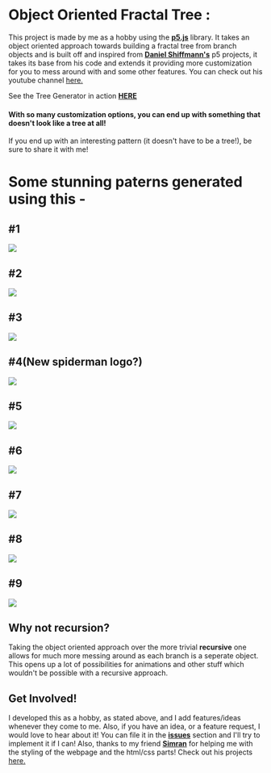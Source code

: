 # Object Oriented Fractal Tree :

This project is made by me as a hobby using the [**p5.js**](p5js.org) library. It takes an object oriented approach towards building a fractal tree from branch objects and is built off and inspired from [**Daniel Shiffmann's**](https://github.com/shiffman) p5 projects, it takes its base from his code and extends it providing more customization for you to mess around with and some other features. You can check out his youtube channel [here.](https://www.youtube.com/user/shiffman)

See the Tree Generator in action [**HERE**](https://masteryushi.github.io/Fractal-Tree-Object-Oriented-/)

#### With so many customization options, you can end up with something that doesn't look like a tree at all!
If you end up with an interesting pattern (it doesn't have to be a tree!), be sure to share it with me!

# Some stunning paterns generated using this -
## #1
![](https://image.ibb.co/b85Cdv/tree_9.png)
## #2
![](https://image.ibb.co/jtHErF/tree_4.png)
## #3
![](https://image.ibb.co/n1YXdv/tree_6.png)
## #4(New spiderman logo?)
![](https://image.ibb.co/c3Sifk/17910759_1348612685223478_2082178000_n.png)
## #5
![](https://image.ibb.co/bZFdJv/tree_3.png)
## #6
![](https://image.ibb.co/mXKurF/tree_8.png)
## #7
![](https://image.ibb.co/kwYXdv/tree_5.png)
## #8 
![](https://image.ibb.co/gOpSBF/tree_7.png)
## #9
![](https://image.ibb.co/iycifk/tree.png)

## Why not recursion?
Taking the object oriented approach over the more trivial **recursive** one allows for much more messing around as each branch is a seperate object.
This opens up a lot of possibilities for animations and other stuff which wouldn't be possible with a recursive approach.

## Get Involved!
I developed this as a hobby, as stated above, and I add features/ideas whenever they come to me. Also, if you have an idea, or a feature request, I would love to hear about it! You can file it in the [**issues**](https://github.com/MasterYushi/Fractal-Tree-Object-Oriented-/issues) section and I'll try to implement it if I can! Also, thanks to my friend [**Simran**](https://github.com/xxxZeus) for helping me with the styling of the webpage and the html/css parts! Check out his projects [here.](https://github.com/xxxZeus)
